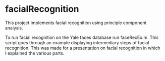 # facialRecognition
This project implements facial recognition using principle component analysis. 

To run facial recognition on the Yale faces database run faceRecEx.m. This script goes through an example displaying intermediary steps of facial recognition. This was made for a presentation on facial recognition in which I explained the various parts.
